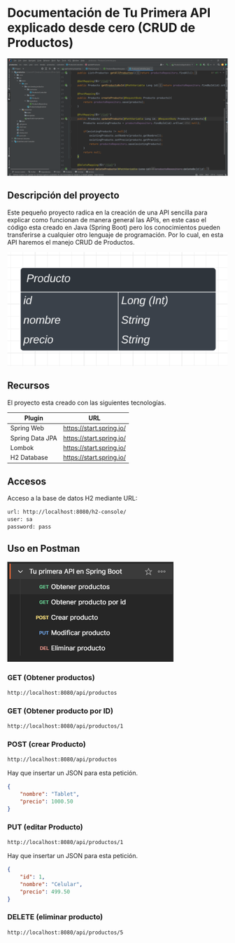 # Documentación de Tu Primera API explicado desde cero (CRUD de Productos)

![alt text](image-1.png)

## Descripción del proyecto

Este pequeño proyecto radica en la creación de una API sencilla para explicar como funcionan de manera general las APIs, en este caso el código esta creado en Java (Spring Boot) pero los conocimientos pueden transferirse a cualquier otro lenguaje de programación. Por lo cual, en esta API haremos el manejo CRUD de Productos.

![alt text](image-2.png)

## Recursos
El proyecto esta creado con las siguientes tecnologías.

| Plugin                | URL                      |
|-----------------------|--------------------------|
| Spring Web            | https://start.spring.io/ |
| Spring Data JPA       | https://start.spring.io/ |
| Lombok                | https://start.spring.io/ |
| H2 Database           | https://start.spring.io/ |

## Accesos

Acceso a la base de datos H2 mediante URL:

```sh
url: http://localhost:8080/h2-console/
user: sa
password: pass
```

## Uso en Postman

![alt text](image.png)

### GET (Obtener productos)
```sh
http://localhost:8080/api/productos
```

### GET (Obtener producto por ID)
```sh
http://localhost:8080/api/productos/1
```

### POST (crear Producto)
```sh
http://localhost:8080/api/productos
```
Hay que insertar un JSON para esta petición.

``` json
{
    "nombre": "Tablet",
    "precio": 1000.50
}
```

### PUT (editar Producto)
```sh
http://localhost:8080/api/productos/1
```

Hay que insertar un JSON para esta petición.

``` json
{
    "id": 1,
    "nombre": "Celular",
    "precio": 499.50
}
```

### DELETE (eliminar producto)
```sh
http://localhost:8080/api/productos/5
```
